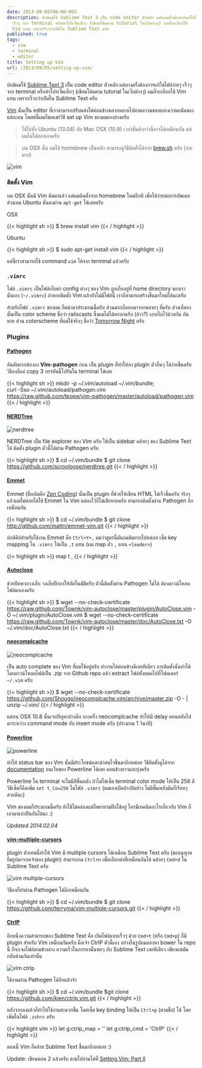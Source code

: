```yaml
---
date: 2013-09-05T00:00:00Z
description: ปกติผมใช้ Sublime Text 3 เป็น code editor ตัวหลัก แต่บางครั้งต้องการแก้ไขไฟล์ง่ายๆ
  เร็วๆ จาก terminal หรือทำโปรเจ็คเล็กๆ (เขียนโค้ดตาม tutorial ในเว็บต่างๆ) ผมก็จะเลือกใช้
  Vim แทน เพราะเร็วกว่าเปิดใน Sublime Text ครับ
published: true
tags:
  - vim
  - terminal
  - editor
title: Setting up Vim
url: /2013/09/05/setting-up-vim/
---
```


ปกติผมใช้ [Sublime Text 3](http://armno.in.th/2013/07/08/setting-up-sublime-text-3/) เป็น code editor ตัวหลัก แต่บางครั้งต้องการแก้ไขไฟล์ง่ายๆ เร็วๆ จาก terminal หรือทำโปรเจ็คเล็กๆ (เขียนโค้ดตาม tutorial ในเว็บต่างๆ) ผมก็จะเลือกใช้ Vim แทน เพราะเร็วกว่าเปิดใน Sublime Text ครับ

[Vim](http://www.vim.org/) นั้นเป็น editor ที่เราสามารถปรับแต่งได้ค่อนข้างหลากหลายไปตามความชอบและความถนัดของแต่ละคน โพสต์นี้ผมก็ขอแชร์วิธี set up Vim ของผมเองบ้างครับ

<blockquote><p>ใช้ได้ทั้ง Ubuntu (13.04) กับ Mac OSX (10.8) เวอร์ชั่นต่ำกว่านี้อาจได้เหมือนกัน แต่ผมไม่ได้ลองเองครับ</p></blockquote>

<blockquote><p>บน OSX นั้น ผมใช้ homebrew เป็นหลัก สามารถดูวิธีติดตั้งได้จาก <a href="http://brew.sh">brew.sh</a> ครับ (ง่ายมาก)</p></blockquote>

![vim](https://farm8.staticflickr.com/7337/9679791742_e1cae8d157_c.jpg)

### ติดตั้ง Vim

บน OSX นั้นมี Vim ติดมาแล้ว แต่ผมติดตั้งจาก homebrew ใหม่อีกที เพื่อให้ง่ายต่อการอัพเดท ส่วนบน Ubuntu นั้นลงผ่าน `apt-get` ได้เลยครับ

OSX

{{< highlight sh >}}
$ brew install vim
{{< / highlight >}}

Ubuntu

{{< highlight sh >}}
$ sudo apt-get install vim
{{< / highlight >}}

แค่นี้เราสามารถใช้ command `vim` ได้จาก terminal แล้วครับ

### `.vimrc`

ไฟล์ `.vimrc` เป็นไฟล์เก็บค่า config ต่างๆ ของ Vim ถูกเก็บอยู่ที่ home directory ของเรานั่นเอง (`~/.vimrc`) ถ้าหากติดตั้ง Vim แล้วยังไม่มีไฟล์นี้ เราก็สามารถสร้างขึ้นมาใหม่ได้นะครับ

สำหรับไฟล์ `.vimrc` ของผม ก็หน้าตาประมาณนี้ครับ ส่วนมากก็ลอกมาจากหลายๆ ที่ครับ ส่วนที่สองนั้นเป็น color scheme ชื่อว่า railscasts ซึ่งผมไม่ได้หรอกครับ (อ้าว?) เอาเก็บไว้ด้วยกัน กันหาย ส่วน colorscheme ที่ผมใช้จริงๆ ชื่อว่า [Tomorrow Night](https://github.com/chriskempson/tomorrow-theme) ครับ

<script src="https://gist.github.com/armno/2908559.js"></script>

### Plugins

#### [Pathogen](https://github.com/tpope/vim-pathogen)

อันดับแรกต้องลง **Vim-pathogen** ก่อน เป็น plugin ที่ทำให้ลง plugin ตัวอื่นๆ ได้ง่ายขึ้นครับ วิธีลงก็แค่ copy 3 บรรทัดนี้ไปรันใน terminal ได้เลย

{{< highlight sh >}}
mkdir -p ~/.vim/autoload ~/.vim/bundle; \
curl -Sso ~/.vim/autoload/pathogen.vim \
https://raw.github.com/tpope/vim-pathogen/master/autoload/pathogen.vim
{{< / highlight >}}

#### [NERDTree](https://github.com/scrooloose/nerdtree)

![nerdtree](https://farm8.staticflickr.com/7396/9679791406_60985bce2e_o.png)

NERDTree เป็น file explorer ของ Vim ครับ ใช้เป็น sidebar คล้ายๆ ของ Sublime Text ได้ ติดตั้ง plugin ตัวนี้ได้ผ่าน Pathogen ครับ

{{< highlight sh >}}
$ cd ~/.vim/bundle
$ git clone https://github.com/scrooloose/nerdtree.git
{{< / highlight >}}

#### [Emmet](http://mattn.github.io/emmet-vim/)

Emmet (ชื่อเดิมคือ [Zen Coding](http://armno.in.th/2012/11/06/emmet-zen-coding-replacement/)) นั้นเป็น plugin ที่ช่วยให้เขียน HTML ได้เร็วขึ้นครับ จริงๆ แล้วผมไม่ค่อยได้ใช้ Emmet ใน Vim แต่ลงไว้ก็ไม่เสียหายครับ สามารถติดตั้งผ่าน Pathogen อีกเหมือนกัน

{{< highlight sh >}}
$ cd ~/.vim/bundle
$ git clone http://github.com/mattn/emmet-vim.git
{{< / highlight >}}

ปกติคีย์สำหรับใช้งาน Emmet คือ `Ctrl+Y+,` ผมว่าสูตรนี้มันกดติดยากไปหน่อย เซ็ต key mapping ใน `.vimrc` ให้เป็น `,t` แทน (ผม map ตัว `,` แทน `<leader>`)

{{< highlight sh >}}
map <leader>t <C-y>,
{{< / highlight >}}

#### [Autoclose](https://github.com/Townk/vim-autoclose)

ช่วยปิดพวกวงเล็บ วงเล็บปีกกาให้อัตโนมัติครับ ตัวนี้ติดตั้งผ่าน Pathogen ไม่ได้ ต้องดาวน์โหลดไฟล์มาเองครับ

{{< highlight sh >}}
$ wget --no-check-certificate https://raw.github.com/Townk/vim-autoclose/master/plugin/AutoClose.vim -O ~/.vim/plugin/AutoClose.vim
$ wget --no-check-certificate https://raw.github.com/Townk/vim-autoclose/master/doc/AutoClose.txt -O ~/.vim/doc/AutoClose.txt
{{< / highlight >}}

#### [neocomplcache](https://github.com/Shougo/neocomplcache.vim)

![neocomplcache](https://farm4.staticflickr.com/3689/9679852438_c0db1272a3_o.png)

เป็น auto complete ของ Vim ที่ผมใช้อยู่ครับ ทำงานได้ค่อนข้างดีเลยทีเดียว การติดตั้งนั้นทำได้โดยดาวน์โหลดไฟล์เป็น .zip จาก Github repo แล้ว extract ไฟล์ทั้งหมดไปที่โฟลเดอร์ `~/.vim` ครับ

{{< highlight sh >}}
$ wget --no-check-certificate https://github.com/Shougo/neocomplcache.vim/archive/master.zip -O - | unzip ~/.vim/
{{< / highlight >}}

แต่บน OSX 10.8 นั้นเจอปัญหาบ้างคือ บางครั้ง neocomplcache ทำให้มี delay ตอนสลับไปมาระหว่าง command mode กับ insert mode ครับ (ประมาณ 1 วินาที)

#### [Powerline](https://github.com/Lokaltog/powerline)

![powerline](https://farm4.staticflickr.com/3797/9676557587_90c9c8c01e_c.jpg)

ทำให้ status bar ของ Vim นั้นมีประโยชน์และน่าสนใจขึ้นมาอีกหน่อย วิธีติดตั้งดูได้จาก [documentation](https://powerline.readthedocs.org/en/latest/overview.html#installation) บนเว็บของ Powerline ได้เลย คอนข้างยาวและยุ่งครับ

Powerline ใน terminal จะไม่มีสีพื้นหลัง ถ้าไม่ได้เซ็ต terminal color mode ให้เป็น 256 สี วิธีเซ็ตก็คือเพิ่ม `set t_Co=256` ในไฟล์ `.vimrc` (ผมเองเปิดบ้างปิดบ้าง ไม่มีพื้นหลังมันก็เรียบๆ สวยดีนะ)

Vim ของผมก็ประมาณนี้ครับ ยังใช้ไม่คล่องแต่ก็พยายามฝึกใช้อยู่ ใครมีเทคนิคอะไรเกี่ยวกับ Vim ก็เอามาแบ่งปันกันได้นะ :)

_Updated 2014.02.04_

#### [vim-multiple-cursors](https://github.com/terryma/vim-multiple-cursors)

plugin ตัวเทพนี้ทำให้ Vim มี mulitple cursors ได้เหมือน Sublime Text ครับ (ขออนุญาตยืมรูปมาจากเจ้าของ plugin) สามารถกด `Ctrl+n` เพื่อเลือกคำที่เหมือนกันได้ คล้ายๆ `Cmd+d` ใน Sublime Text ครับ

![vim multiple-cursors](https://raw.github.com/terryma/vim-multiple-cursors/master/assets/example1.gif)

วิธีลงก็ทำผ่าน Pathogen ได้อีกเหมือนกัน

{{< highlight sh >}}
$ cd ~/.vim/bundle
$ git clone https://github.com/terryma/vim-multiple-cursors.git
{{< / highlight >}}

#### [CtrlP](https://github.com/kien/ctrlp.vim)

อีกหนึ่งความสามารถของ Sublime Text คือ เปิดไฟล์แบบเร็วๆ ด้วย `Cmd+t` (หรือ `Cmd+p`) ก็มี plugin สำหรับ Vim เหมือนกันครับ คือเจ้า CtrlP ตัวนี้เอง อย่างในรูปผมลองหา bower ใน repo นี้ ก็จะเจอไฟล์ตามข้างล่าง ความเร็วในการหานั้นพอๆ กับ Sublime Text เลยทีเดียว เพียงแต่มันกลับด้านกันเท่านั้น

![vim ctrlp](https://farm8.staticflickr.com/7307/12290596375_dc2ae27dd8_c.jpg)

ใช้งานผ่าน Pathogen ได้อีกแล้วจ้า

{{< highlight sh >}}
$ cd ~/.vim/bundle
$git clone https://github.com/kien/ctrlp.vim.git
{{< / highlight >}}

หลังจากลงแล้วก็ทำให้ใช้งานสะดวกขึ้น โดยเซ็ต key binding ให้เป็น `Ctrl+p` (ตามชื่อ) ได้ โดยเพิ่มในไฟล์ `.zshrc` ครับ

{{< highlight vim >}}
let g:ctrlp_map = '<c-p>'
let g:ctrlp_cmd = 'CtrlP'
{{< / highlight >}}

ตอนนี้ Vim ก็คล้าย Sublime Text ขึ้นมาอีกหน่อย :)

Update: เขียนตอน 2 แล้วครับ ตามไปอ่านได้ที่ [Setting Vim: Part II](https://armno.in.th/2015/02/26/setting-up-vim-part-2/)
